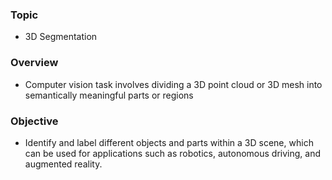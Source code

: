 ### Topic

- 3D Segmentation

### Overview

- Computer vision task involves dividing a 3D point cloud or 3D mesh into semantically meaningful parts or regions​

### Objective

- Identify and label different objects and parts within a 3D scene, which can be used for applications such as robotics, autonomous driving, and augmented reality.​
